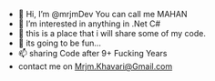 - 👋 Hi, I’m @mrjmDev  You can call me MAHAN
- 👀 I’m interested in anything in .Net C#
- 🌱 this is a place that i will share some of my code.
- 💞️ its going to be fun...
- 📫 sharing Code after 9+ Fucking Years 
- contact me on Mrjm.Khavari@Gmail.com




<!---
mrjmDev/mrjmDev is a ✨ special ✨ repository because its `README.md` (this file) appears on your GitHub profile.
You can click the Preview link to take a look at your changes.
--->

